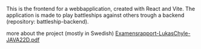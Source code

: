 This is the frontend for a webbapplication, created with React and Vite.
The application is made to play battleships against others trough a backend (repository: battleship-backend).

more about the project (mostly in Swedish)
[Examensrapport-LukasChyle-JAVA22D.pdf](https://github.com/user-attachments/files/17046300/Examensrapport-LukasChyle-JAVA22D.pdf)
